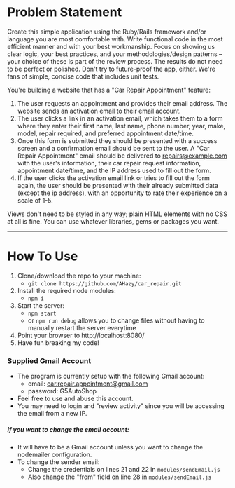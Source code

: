# Problem Statement
Create this simple application using the Ruby/Rails framework and/or language you are most comfortable with. Write functional code in the most efficient manner and with your best workmanship. Focus on showing us clear logic, your best practices, and your methodologies/design patterns – your choice of these is part of the review process. The results do not need to be perfect or polished. Don't try to future-proof the app, either. We're fans of simple, concise code that includes unit tests.

You're building a website that has a "Car Repair Appointment" feature:
1. The user requests an appointment and provides their email address.  The website sends an activation email to their email account.
2. The user clicks a link in an activation email, which takes them to a form where they enter their first name, last name, phone number, year, make, model, repair required, and preferred appointment date/time.
3. Once this form is submitted they should be presented with a success screen and a confirmation email should be sent to the user. A "Car Repair Appointment" email should be delivered to repairs@example.com with the user's information, their car repair request information, appointment date/time, and the IP address used to fill out the form.
4. If the user clicks the activation email link or tries to fill out the form again, the user should be presented with their already submitted data (except the ip address), with an opportunity to rate their experience on a scale of 1-5.

Views don't need to be styled in any way; plain HTML elements with no CSS at all is fine. You can use whatever libraries, gems or packages you want.

------------
# How To Use
1. Clone/download the repo to your machine:
	- `git clone https://github.com/AHazy/car_repair.git`
2. Install the required node modules:
	- `npm i`
3. Start the server:
	- `npm start`
	- or `npm run debug` allows you to change files without having to manually restart the server everytime
4. Point your browser to http://localhost:8080/
5. Have fun breaking my code!

### Supplied Gmail Account
- The program is currently setup with the following Gmail account:
	- email: car.repair.appointment@gmail.com
	- password: G5AutoShop
- Feel free to use and abuse this account.
- You may need to login and "review activity" since you will be accessing the email from a new IP.

##### If you want to change the email account:
- It will have to be a Gmail account unless you want to change the nodemailer configuration.
- To change the sender email:
	- Change the credentials on lines 21 and 22 in `modules/sendEmail.js`
	- Also change the "from" field on line 28 in `modules/sendEmail.js`
